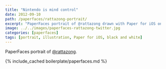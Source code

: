 ```yaml
---
title: "Nintendo is mind control"
date: 2012-09-10
path: /paperfaces/rattazong-portrait/
excerpt: "PaperFaces portrait of @rattazong drawn with Paper for iOS on an iPad."
image: ../../images/paperfaces-rattazong-twitter.jpg
categories: [paperfaces]
tags: [portrait, illustration, Paper for iOS, black and white]
---
```


PaperFaces portrait of [@rattazong](https://twitter.com/rattazong).

{% include_cached boilerplate/paperfaces.md %}
